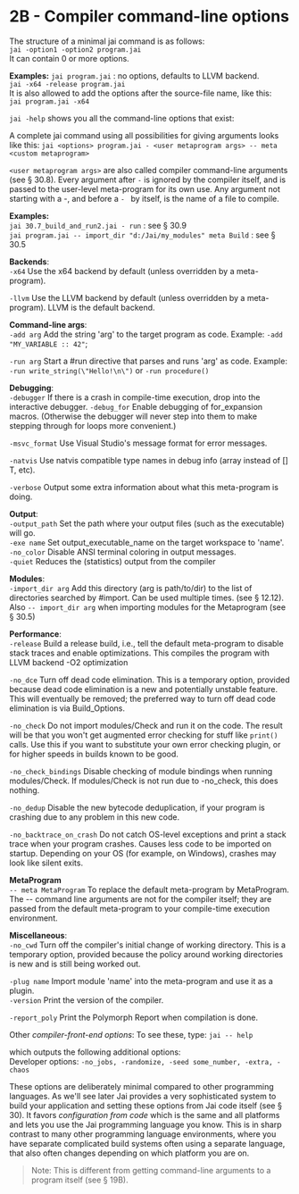 # 2B - Compiler command-line options

The structure of a minimal jai command is as follows:  
`jai -option1 -option2 program.jai`  
It can contain 0 or more options.

**Examples:**
`jai program.jai`  : no options, defaults to LLVM backend.  
`jai -x64 -release program.jai`  
It is also allowed to add the options after the source-file name, like this:  
 `jai program.jai -x64`

`jai -help` shows you all the command-line options that exist:


A complete jai command using all possibilities for giving arguments looks like this:
`jai <options> program.jai - <user metaprogram args> -- meta <custom metaprogram>` 

`<user metaprogram args>` are also called compiler command-line arguments (see § 30.8).
Every argument after `-` is ignored by the compiler itself, and is passed to the user-level meta-program for its own use.
Any argument not starting with a -, and before a `- ` by itself, is the name of a file to compile.

**Examples:**  
`jai 30.7_build_and_run2.jai - run`  : see § 30.9  
`jai program.jai -- import_dir "d:/Jai/my_modules" meta Build` : see § 30.5


**Backends**:  
 `-x64`              Use the x64 backend by default (unless overridden by a meta-program).

 `-llvm`             Use the LLVM backend by default (unless overridden by a meta-program). LLVM is the default backend.

**Command-line args**:  
 `-add arg`          Add the string 'arg' to the target program as code.
                     Example: `-add "MY_VARIABLE :: 42"`;
                     
 `-run arg`          Start a #run directive that parses and runs 'arg' as code.
                     Example: `-run write_string(\"Hello!\n\")` or `-run procedure()`
                   
**Debugging**:  
 `-debugger`         If there is a crash in compile-time execution, drop into the interactive debugger.
 `-debug_for`        Enable debugging of for_expansion macros. (Otherwise the debugger will never step into them to make stepping through for loops more convenient.)

 `-msvc_format`      Use Visual Studio's message format for error messages.

 `-natvis`           Use natvis compatible type names in debug info (array<T> instead of [] T, etc).

 `-verbose`          Output some extra information about what this meta-program is doing.

**Output**:  
 `-output_path`     Set the path where your output files (such as the executable) will go.  
 `-exe name`         Set output_executable_name on the target workspace to 'name'.  
 `-no_color`         Disable ANSI terminal coloring in output messages.    
 `-quiet`            Reduces the (statistics) output from the compiler 

**Modules**:  
 `-import_dir arg`   Add this directory (arg is path/to/dir) to the list of directories searched by #import. Can be used multiple times. (see § 12.12). Also `-- import_dir arg` when importing modules for the Metaprogram (see § 30.5)

**Performance**:  
 `-release`          Build a release build, i.e., tell the default meta-program to disable stack traces and enable optimizations. This compiles the program with LLVM backend -O2 optimization

 `-no_dce`     Turn off dead code elimination. This is a temporary option, provided because dead code elimination is a new and potentially unstable feature. This will eventually be removed; the preferred way to turn off dead code elimination is via Build_Options.

 `-no_check`         Do not import modules/Check and run it on the code. The result will be that you won't get augmented error checking for stuff like `print()` calls. Use this if you want to substitute your own error checking plugin, or for higher speeds in builds known to be good.

 `-no_check_bindings`  	Disable checking of module bindings when running modules/Check. If modules/Check is not run due to -no_check, this does nothing.

 `-no_dedup`        Disable the new bytecode deduplication, if your program is crashing due to any problem in this new code.

 `-no_backtrace_on_crash`    Do not catch OS-level exceptions and print a stack trace when your program crashes. Causes less code to be imported on startup. Depending on your OS (for example, on Windows), crashes may look like silent exits.

**MetaProgram**  
`-- meta MetaProgram`  To replace the default meta-program by MetaProgram.
The -- command line arguments are not for the compiler itself; 
they are passed from the default meta-program to your compile-time execution environment. 

**Miscellaneous**:  
 `-no_cwd`  Turn off the compiler's initial change of working directory. This is a temporary option, provided because the policy around working directories is new and is still being worked out.

 `-plug name`    Import module 'name' into the meta-program and use it as a plugin.  
 `-version`      Print the version of the compiler.

 `-report_poly`  Print the Polymorph Report when compilation is done.  

Other _compiler-front-end options_:
To see these, type:  `jai -- help`

which outputs the following additional options:  
Developer options: `-no_jobs, -randomize, -seed some_number, -extra, -chaos`

These options are deliberately minimal compared to other programming languages. As we'll see later Jai provides a very sophisticated system to build your application and setting these options from Jai code itself (see § 30). It favors _configuration from code_ which is the same and all platforms and lets you use the Jai programming language you know. This is in sharp contrast to many other programming language environments, where you have separate complicated build systems often using a separate language, that also often changes depending on which platform you are on.

> Note: This is different from getting command-line arguments to a program itself (see § 19B).
